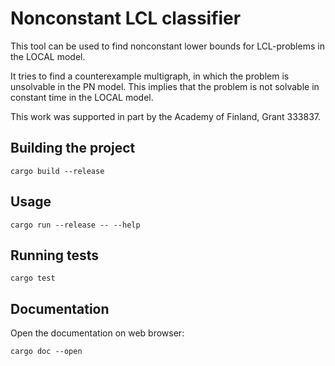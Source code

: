 # Nonconstant LCL classifier

This tool can be used to find nonconstant lower bounds for LCL-problems in the LOCAL model.

It tries to find a counterexample multigraph, in which the problem is unsolvable in the PN model.
This implies that the problem is not solvable in constant time in the LOCAL model.

This work was supported in part by the Academy of Finland, Grant 333837.

## Building the project
```
cargo build --release
```

## Usage

```
cargo run --release -- --help
```

## Running tests

```
cargo test
```

## Documentation

Open the documentation on web browser:
```
cargo doc --open
```